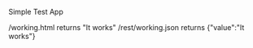 Simple Test App

/working.html 		returns "It works"
/rest/working.json 	returns {"value":"It works"}